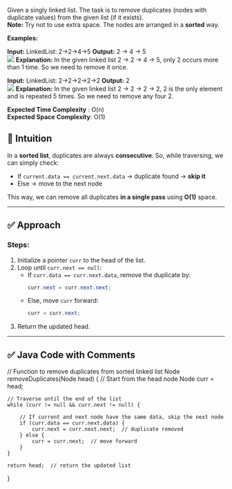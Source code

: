 Given a singly linked list. The task is to remove duplicates (nodes with duplicate values) from the given list (if it exists).  
**Note:** Try not to use extra space. The nodes are arranged in a **sorted** way.

**Examples:**

**Input:**
LinkedList: 2->2->4->5
**Output:** 2 -> 4 -> 5  
![](https://media.geeksforgeeks.org/img-practice/prod/addEditProblem/700196/Web/Other/blobid0_1723610760.png)
**Explanation:** In the given linked list 2 -> 2 -> 4 -> 5, only 2 occurs more than 1 time. So we need to remove it once.

**Input:**
LinkedList: 2->2->2->2->2
**Output:** 2  
![](https://media.geeksforgeeks.org/img-practice/prod/addEditProblem/700196/Web/Other/blobid1_1723610768.png)
**Explanation:** In the given linked list  2 -> 2 -> 2 -> 2, 2 is the only element and is repeated 5 times. So we need to remove any four 2.

**Expected Time Complexity** : O(n)  
**Expected Space** **Complexity**: O(1)

## 🧠 Intuition

In a **sorted list**, duplicates are always **consecutive**. So, while traversing, we can simply check:

- If `current.data == current.next.data` → duplicate found → **skip it**
- Else → move to the next node

This way, we can remove all duplicates **in a single pass** using **O(1)** space.

---

## ✅ Approach

### Steps:
1. Initialize a pointer `curr` to the head of the list.
2. Loop until `curr.next == null`:
   - If `curr.data == curr.next.data`, remove the duplicate by:
     ```java
     curr.next = curr.next.next;
     ```
   - Else, move `curr` forward:
     ```java
     curr = curr.next;
     ```
3. Return the updated head.

---

## ✅ Java Code with Comments


// Function to remove duplicates from sorted linked list
Node removeDuplicates(Node head) {
    // Start from the head node
    Node curr = head;

    // Traverse until the end of the list
    while (curr != null && curr.next != null) {

        // If current and next node have the same data, skip the next node
        if (curr.data == curr.next.data) {
            curr.next = curr.next.next;  // duplicate removed
        } else {
            curr = curr.next;  // move forward
        }
    }

    return head;  // return the updated list
}
